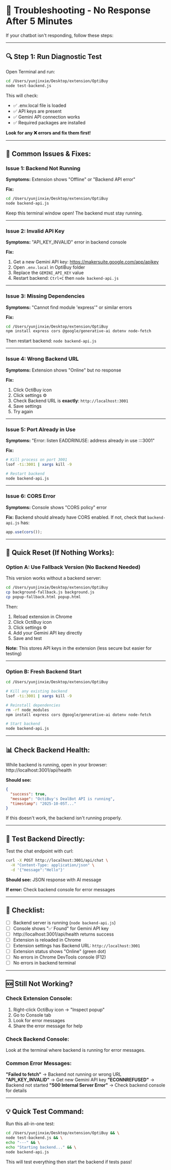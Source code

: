 # 🐛 Troubleshooting - No Response After 5 Minutes

If your chatbot isn't responding, follow these steps:

---

## 🔍 **Step 1: Run Diagnostic Test**

Open Terminal and run:

```bash
cd /Users/yunjinxie/Desktop/extension/OptiBuy
node test-backend.js
```

This will check:
- ✅ .env.local file is loaded
- ✅ API keys are present
- ✅ Gemini API connection works
- ✅ Required packages are installed

**Look for any ❌ errors and fix them first!**

---

## 🚨 **Common Issues & Fixes:**

### **Issue 1: Backend Not Running**

**Symptoms:** Extension shows "Offline" or "Backend API error"

**Fix:**
```bash
cd /Users/yunjinxie/Desktop/extension/OptiBuy
node backend-api.js
```

Keep this terminal window open! The backend must stay running.

---

### **Issue 2: Invalid API Key**

**Symptoms:** "API_KEY_INVALID" error in backend console

**Fix:**
1. Get a new Gemini API key: https://makersuite.google.com/app/apikey
2. Open `.env.local` in OptiBuy folder
3. Replace the `GEMINI_API_KEY` value
4. Restart backend: `Ctrl+C` then `node backend-api.js`

---

### **Issue 3: Missing Dependencies**

**Symptoms:** "Cannot find module 'express'" or similar errors

**Fix:**
```bash
cd /Users/yunjinxie/Desktop/extension/OptiBuy
npm install express cors @google/generative-ai dotenv node-fetch
```

Then restart backend: `node backend-api.js`

---

### **Issue 4: Wrong Backend URL**

**Symptoms:** Extension shows "Online" but no response

**Fix:**
1. Click OctiBuy icon
2. Click settings ⚙️
3. Check Backend URL is **exactly**: `http://localhost:3001`
4. Save settings
5. Try again

---

### **Issue 5: Port Already in Use**

**Symptoms:** "Error: listen EADDRINUSE: address already in use :::3001"

**Fix:**
```bash
# Kill process on port 3001
lsof -ti:3001 | xargs kill -9

# Restart backend
node backend-api.js
```

---

### **Issue 6: CORS Error**

**Symptoms:** Console shows "CORS policy" error

**Fix:** Backend should already have CORS enabled. If not, check that `backend-api.js` has:
```javascript
app.use(cors());
```

---

## 🔄 **Quick Reset (If Nothing Works):**

### **Option A: Use Fallback Version (No Backend Needed)**

This version works without a backend server:

```bash
cd /Users/yunjinxie/Desktop/extension/OptiBuy
cp background-fallback.js background.js
cp popup-fallback.html popup.html
```

Then:
1. Reload extension in Chrome
2. Click OctiBuy icon
3. Click settings ⚙️
4. Add your Gemini API key directly
5. Save and test

**Note:** This stores API keys in the extension (less secure but easier for testing)

---

### **Option B: Fresh Backend Start**

```bash
cd /Users/yunjinxie/Desktop/extension/OptiBuy

# Kill any existing backend
lsof -ti:3001 | xargs kill -9

# Reinstall dependencies
rm -rf node_modules
npm install express cors @google/generative-ai dotenv node-fetch

# Start backend
node backend-api.js
```

---

## 📊 **Check Backend Health:**

While backend is running, open in your browser:
http://localhost:3001/api/health

**Should see:**
```json
{
  "success": true,
  "message": "OctiBuy's DealBot API is running",
  "timestamp": "2025-10-05T..."
}
```

If this doesn't work, the backend isn't running properly.

---

## 🧪 **Test Backend Directly:**

Test the chat endpoint with curl:

```bash
curl -X POST http://localhost:3001/api/chat \
  -H "Content-Type: application/json" \
  -d '{"message":"Hello"}'
```

**Should see:** JSON response with AI message

**If error:** Check backend console for error messages

---

## 📝 **Checklist:**

- [ ] Backend server is running (`node backend-api.js`)
- [ ] Console shows "✅ Found" for Gemini API key
- [ ] http://localhost:3001/api/health returns success
- [ ] Extension is reloaded in Chrome
- [ ] Extension settings has Backend URL: `http://localhost:3001`
- [ ] Extension status shows "Online" (green dot)
- [ ] No errors in Chrome DevTools console (F12)
- [ ] No errors in backend terminal

---

## 🆘 **Still Not Working?**

### **Check Extension Console:**
1. Right-click OctiBuy icon → "Inspect popup"
2. Go to Console tab
3. Look for error messages
4. Share the error message for help

### **Check Backend Console:**
Look at the terminal where backend is running for error messages.

### **Common Error Messages:**

**"Failed to fetch"** → Backend not running or wrong URL
**"API_KEY_INVALID"** → Get new Gemini API key
**"ECONNREFUSED"** → Backend not started
**"500 Internal Server Error"** → Check backend console for details

---

## 💡 **Quick Test Command:**

Run this all-in-one test:

```bash
cd /Users/yunjinxie/Desktop/extension/OptiBuy && \
node test-backend.js && \
echo "---" && \
echo "Starting backend..." && \
node backend-api.js
```

This will test everything then start the backend if tests pass!
